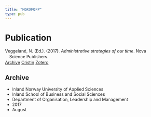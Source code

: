 ```yaml
---
title: "MGRDFQFP"
type: pub
---
```

<h1>Publication</h1>
<article id="csl-bib-container-MGRDFQFP" class="csl-bib-container">
  <div class="csl-bib-body" style="line-height: 1.35; padding-left: 1em; text-indent:-1em;">
  <div class="csl-entry">Veggeland, N. (Ed.). (2017). <i>Administrative strategies of our time</i>. Nova Science Publishers.</div>
</div>
  <div class="csl-bib-buttons">
    <a href="#taxonomy-article-MGRDFQFP" class="csl-bib-button">Archive</a>
    <a href alt="Cristin URL" class="csl-bib-button">Cristin</a>
    <a href alt="Zotero URL" class="csl-bib-button">Zotero</a>
  </div>
  <div id="csl-bib-meta-container-MGRDFQFP"></div>
</article>
<div id="csl-bib-meta-MGRDFQFP" class="csl-bib-meta">
  <article id="taxonomy-article-MGRDFQFP" class="taxonomy-article">
    <h1>Archive</h1>
    <ul>
      <li>Inland Norway University of Applied Sciences</li>
      <li>Inland School of Business and Social Sciences</li>
      <li>Department of Organisation, Leadership and Management</li>
      <li>2017</li>
      <li>August</li>
    </ul>
  </article>
</div>
